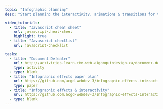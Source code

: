 ```yaml
---
topic: "Infographic planning"
desc: "Start planning the interactivity, animations & transitions for your responsive infographic."

video_tutorials:
  - title: "Javascript cheat sheet"
    url: javascript-cheat-sheet
    highlight: true
  - title: "Javascript checklist"
    url: javascript-checklist

tasks:
  - title: "Document Defeater"
    url: http://activities.learn-the-web.algonquindesign.ca/document-defeater/
    type: activity
  - type: blank
  - title: "Infographic effects paper plan"
    url: https://github.com/acgd-webdev-3/infographic-effects-interactivity#1-paper-plan
    type: paper
  - title: "Infographic effects & interactivity"
    url: https://github.com/acgd-webdev-3/infographic-effects-interactivity
  - type: blank
---
```

